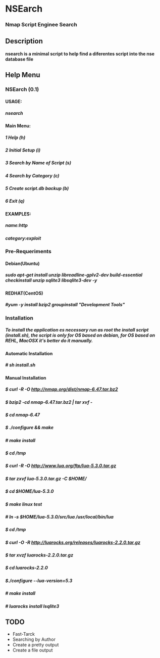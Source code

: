 # NSEarch
### Nmap Script Enginee Search

## Description
#### nsearch is a minimal script to help find a diferentes script into the nse database file

## Help Menu

### NSEarch (0.1)
#### USAGE:
##### nsearch
#### Main Menu:
##### 1 Help (h)
##### 2 Initial Setup (i)
##### 3 Search by Name of Script (s)
##### 4 Search by Category (c)
##### 5 Create script.db backup (b)
##### 6 Exit (q)
#### EXAMPLES:
#####  name:http
#####  category:exploit

### Pre-Requeriments
#### Debian(Ubuntu)
##### sudo apt-get install unzip libreadline-gplv2-dev build-essential checkinstall unzip sqlite3 libsqlite3-dev -y
#### REDHAT(CentOS)
##### #yum -y install bzip2 groupinstall "Development Tools"

### Installation
##### To install the application es necessary run as root the install script (install.sh), the script is only for OS based on debian, for OS based on REHL, MacOSX it's better do it manually.
#### Automatic Installation
##### # sh install.sh
#### Manual Installation
##### $ curl -R -O http://nmap.org/dist/nmap-6.47.tar.bz2
##### $ bzip2 -cd nmap-6.47.tar.bz2 | tar xvf -
##### $ cd nmap-6.47
##### $ ./configure && make
##### # make install
##### $ cd /tmp
##### $ curl -R -O http://www.lua.org/ftp/lua-5.3.0.tar.gz
##### $ tar zxvf lua-5.3.0.tar.gz -C $HOME/
##### $ cd $HOME/lua-5.3.0
##### $ make linux test
##### # ln -s $HOME/lua-5.3.0/src/lua /usr/local/bin/lua
##### $ cd /tmp
##### $ curl -O -R http://luarocks.org/releases/luarocks-2.2.0.tar.gz
##### $ tar xvzf luarocks-2.2.0.tar.gz
##### $ cd luarocks-2.2.0
##### $./configure --lua-version=5.3
##### # make install
##### # luarocks install lsqlite3

## TODO
* Fast-Tarck
* Searching by Author
* Create a pretty output
* Create a file output